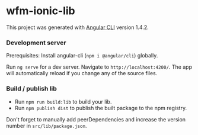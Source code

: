 # wfm-ionic-lib

This project was generated with [Angular CLI](https://github.com/angular/angular-cli) version 1.4.2.

### Development server

Prerequisites: Install angular-cli (`npm i @angular/cli`) globally.

Run `ng serve` for a dev server. Navigate to `http://localhost:4200/`. The app will automatically reload if you change any of the source files.

### Build / publish lib

*   Run `npm run build:lib` to build your lib.
*   Run `npm publish dist` to publish the built package to the npm registry.

Don't forget to manually add peerDependencies and increase the version number in `src/lib/package.json`.
